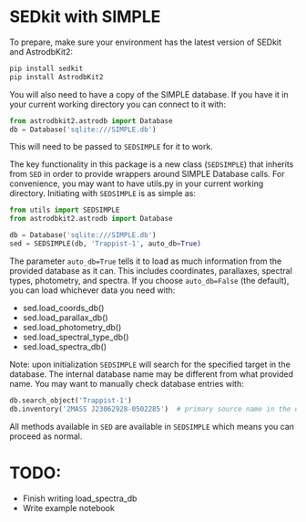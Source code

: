# SEDkit with SIMPLE

To prepare, make sure your environment has the latest version of SEDkit and AstrodbKit2:

```bash
pip install sedkit
pip install AstrodbKit2
```

You will also need to have a copy of the SIMPLE database. 
If you have it in your current working directory you can connect to it with:

```python
from astrodbkit2.astrodb import Database
db = Database('sqlite:///SIMPLE.db')
```

This will need to be passed to `SEDSIMPLE` for it to work.

The key functionality in this package is a new class (`SEDSIMPLE`) that inherits from `SED` in order 
to provide wrappers around SIMPLE Database calls. 
For convenience, you may want to have utils.py in your current working directory. 
Initiating with `SEDSIMPLE` is as simple as:

```python
from utils import SEDSIMPLE
from astrodbkit2.astrodb import Database

db = Database('sqlite:///SIMPLE.db')
sed = SEDSIMPLE(db, 'Trappist-1', auto_db=True)
```

The parameter `auto_db=True` tells it to load as much information from the provided database as it can. 
This includes coordinates, parallaxes, spectral types, photometry, and spectra. 
If you choose `auto_db=False` (the default), you can load whichever data you need with:
 - sed.load_coords_db()
 - sed.load_parallax_db()
 - sed.load_photometry_db()
 - sed.load_spectral_type_db()
 - sed.load_spectra_db()

Note: upon initialization `SEDSIMPLE` will search for the specified target in the database. 
The internal database name may be different from what provided name. 
You may want to manually check database entries with:

```python
db.search_object('Trappist-1')
db.inventory('2MASS J23062928-0502285')  # primary source name in the database for Trappist-1
```

All methods available in `SED` are available in `SEDSIMPLE` which means you can proceed as normal.

# TODO:
 - Finish writing load_spectra_db
 - Write example notebook
